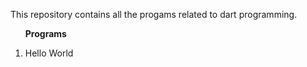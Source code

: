 This repository contains all the progams related to dart programming.

<b><ul>Programs</ul></b>
1. Hello World